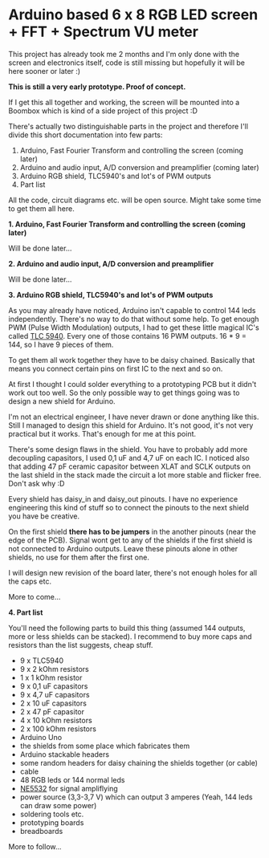 Arduino based 6 x 8 RGB LED screen + FFT + Spectrum VU meter
============================================================

This project has already took me 2 months and I'm only done with the screen and electronics itself, code is still missing but hopefully it will be here sooner or later :)

__This is still a very early prototype. Proof of concept.__

If I get this all together and working, the screen will be mounted into a Boombox which is kind of a side project of this project :D

There's actually two distinguishable parts in the project and therefore I'll divide this short documentation into few parts:

1. Arduino, Fast Fourier Transform and controlling the screen (coming later)
2. Arduino and audio input, A/D conversion and preamplifier (coming later)
3. Arduino RGB shield, TLC5940's and lot's of PWM outputs
4. Part list

All the code, circuit diagrams etc. will be open source. Might take some time to get them all here.

**1. Arduino, Fast Fourier Transform and controlling the screen (coming later)**

Will be done later...

**2. Arduino and audio input, A/D conversion and preamplifier**

Will be done later...

**3. Arduino RGB shield, TLC5940's and lot's of PWM outputs**

As you may already have noticed, Arduino isn't capable to control 144 leds independently. There's no way to do that without some help. To get enough PWM (Pulse Width Modulation) outputs, 
I had to get these little magical IC's called [TLC 5940](http://www.ti.com/lit/ds/symlink/tlc5940.pdf). Every one of those contains 16 PWM outputs. 16 * 9 = 144, so I have 9 pieces of them.

To get them all work together they have to be daisy chained. Basically that means you connect certain pins on first IC to the next and so on.

At first I thought I could solder everything to a prototyping PCB but it didn't work out too well. So the only possible way to get things going was to design a new shield for Arduino.

I'm not an electrical engineer, I have never drawn or done anything like this. Still I managed to design this shield for Arduino. It's not good, it's not very practical but it works. That's enough for me at this point.

There's some design flaws in the shield. You have to probably add more decoupling capasitors, I used 0,1 uF and 4,7 uF on each IC. 
I noticed also that adding 47 pF ceramic capasitor between XLAT and SCLK outputs on the last shield in the stack made the circuit a lot more stable and flicker free. Don't ask why :D

Every shield has daisy_in and daisy_out pinouts. I have no experience engineering this kind of stuff so to connect the pinouts to the next shield you have be creative.

On the first shield __there has to be jumpers__ in the another pinouts (near the edge of the PCB). Signal wont get to any of the shields if the first shield is not connected to Arduino outputs.
Leave these pinouts alone in other shields, no use for them after the first one.

I will design new revision of the board later, there's not enough holes for all the caps etc.

More to come...

**4. Part list**

You'll need the following parts to build this thing (assumed 144 outputs, more or less shields can be stacked).
I recommend to buy more caps and resistors than the list suggests, cheap stuff.

- 9 x TLC5940
- 9 x 2 kOhm resistors
- 1 x 1 kOhm resistor
- 9 x 0,1 uF capasitors
- 9 x 4,7 uF capasitors
- 2 x 10 uF capasitors
- 2 x 47 pF capasitor
- 4 x 10 kOhm resistors
- 2 x 100 kOhm resistors
- Arduino Uno
- the shields from some place which fabricates them
- Arduino stackable headers
- some random headers for daisy chaining the shields together (or cable)
- cable
- 48 RGB leds or 144 normal leds
- [NE5532](http://www.ti.com/lit/ds/symlink/ne5532.pdf) for signal ampliflying
- power source (3,3-3,7 V) which can output 3 amperes (Yeah, 144 leds can draw some power)
- soldering tools etc.
- prototyping boards
- breadboards

More to follow...